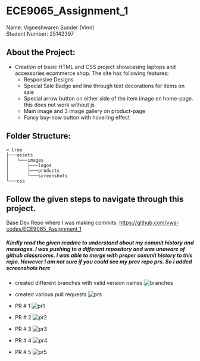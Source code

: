 # ECE9065_Assignment_1

Name: Vigneshwaren Sunder (Vinn) \
Student Number: 25142397

## About the Project:
- Creation of basic HTML and CSS project showcasing laptops and accessories ecommerce shop. The site has following features:
    - Responsive Designs
    - Special Sale Badge and line through text decorations for items on sale
    - Special arrow button on either side of the item image on home-page. this does not work without js
    - Main image and 3 image gallery on product-page
    - Fancy buy-now button with hovering effect

## Folder Structure:
```
> tree
├───assets
│   └───images
│       ├───logos
│       ├───products
│       └───screenshots
└───css
```

## Follow the given steps to navigate through this project.

Base Dev Repo where I was making commits: https://github.com/vws-codes/ECE9065_Assignment_1

##### Kindly read the given readme to understand about my commit history and messages. I was pushing to a different repository and was unaware of github classrooms. I was able to merge with proper commit history to this repo. However I am not sure if you could see my prev repo prs. So i added screenshots here

- created different branches with valid version names
![branches](https://github.com/ECE9065-2024-UWO/ece9065-24-lab1-assignment-vws-codes/blob/main/assets/images/screenshots/branches.png)

- created various pull requests
![prs](https://github.com/ECE9065-2024-UWO/ece9065-24-lab1-assignment-vws-codes/blob/main/assets/images/screenshots/pullrequests.png)

- PR # 1
![pr1](https://github.com/ECE9065-2024-UWO/ece9065-24-lab1-assignment-vws-codes/blob/main/assets/images/screenshots/pr1.png)

- PR # 2
![pr2](https://github.com/ECE9065-2024-UWO/ece9065-24-lab1-assignment-vws-codes/blob/main/assets/images/screenshots/pr2.png)

- PR # 3
![pr3](https://github.com/ECE9065-2024-UWO/ece9065-24-lab1-assignment-vws-codes/blob/main/assets/images/screenshots/pr3.png)

- PR # 4
![pr4](https://github.com/ECE9065-2024-UWO/ece9065-24-lab1-assignment-vws-codes/blob/main/assets/images/screenshots/pr4.png)

- PR # 5
![pr5](https://github.com/ECE9065-2024-UWO/ece9065-24-lab1-assignment-vws-codes/blob/main/assets/images/screenshots/pr5.png)

